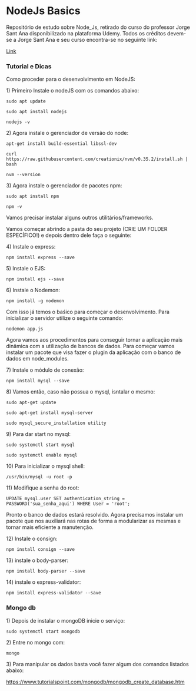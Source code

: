 <h1>NodeJs Basics</h1>
<p>Repositório de estudo sobre Node_Js, retirado do curso do professor Jorge Sant Ana disponibilizado na plataforma Udemy. Todos os créditos devem-se a Jorge Sant Ana e seu curso encontra-se no seguinte link:</p>
<p><a href="https://www.udemy.com/user/jorgetadeusantanasilva/">Link</a></p>

<h3>Tutorial e Dicas</h3>
<p>Como proceder para o desenvolvimento em NodeJS:</p>

<p>1) Primeiro Instale o nodeJS com os comandos abaixo:</p>

<p><code>sudo apt update</code></p>
<p><code>sudo apt install nodejs</code></p>
<p><code>nodejs -v</code></p>

<p>2) Agora instale o gerenciador de versão do node:</p>

<p><code>apt-get install build-essential libssl-dev</code></p>
<p><code>curl https://raw.githubusercontent.com/creationix/nvm/v0.35.2/install.sh | bash</code></p>
<p><code>nvm --version</code></p>

<p>3) Agora instale o gerenciador de pacotes npm:</p>

<p><code>sudo apt install npm</code></p>
<p><code>npm -v</code></p>

<p>Vamos precisar instalar alguns outros utilitários/frameworks. </p>
<p>Vamos começar abrindo a pasta do seu projeto (CRIE UM FOLDER ESPECÍFICO!) e depois dentro dele faça o seguinte:</p>

<p>4) Instale o express:</p>

<p><code>npm install express --save</code></p>

<p>5) Instale o EJS:</p>

<p><code>npm install ejs --save</code></p>

<p>6) Instale o Nodemon:</p>

<p><code>npm install -g nodemon</code></p>

<p>Com isso já temos o baśico para começar o desenvolvimento. Para inicializar o servidor utilize o seguinte comando:</p>

<p><code>nodemon app.js</code></p>

<p>Agora vamos aos procedimentos para conseguir tornar a aplicação mais dinâmica com a utilização de bancos de dados. Para começar vamos instalar um pacote que visa fazer o plugin da aplicação com o banco de dados em node_modules.</p>

<p>7) Instale o módulo de conexão:</p>

<p><code>npm install mysql --save</code></p>

<p>8) Vamos então, caso não possua o mysql, isntalar o mesmo:</p>

<p><code>sudo apt-get update</code></p>
<p><code>sudo apt-get install mysql-server</code></p>
<p><code>sudo mysql_secure_installation utility</code></p>

<p>9) Para dar start no mysql:</p>

<p><code>sudo systemctl start mysql</code></p>
<p><code>sudo systemctl enable mysql</code></p>

<p>10) Para inicializar o mysql shell:</p>

<p><code>/usr/bin/mysql -u root -p</code></p>

<p>11) Modifique a senha do root:</p>

<p><code>UPDATE mysql.user SET authentication_string = PASSWORD('sua_senha_aqui') WHERE User = 'root';</code></p>

<p>Pronto o banco de dados estará resolvido. Agora precisamos instalar um pacote que nos auxiliará nas rotas de forma a modularizar as mesmas e tornar mais eficiente a manutenção.</p>

<p>12) Instale o consign:</p>

<p><code>npm install consign --save</code></p>

<p>13) instale o body-parser:</p>

<p><code>npm install body-parser --save</code></p>

<p>14) instale o express-validator:</p>

<p><code>npm install express-validator --save</code></p>


<h3>Mongo db</h3>

<p>1) Depois de instalar o mongoDB inicie o serviço:</p>

<p><code>sudo systemctl start mongodb</code></p>

<p>2) Entre no mongo com:</p>

<p><code>mongo</code></p>

<p>3) Para manipular os dados basta você fazer algum dos comandos listados abaixo:</p>

<p><a href="https://www.tutorialspoint.com/mongodb/mongodb_create_database.htm">https://www.tutorialspoint.com/mongodb/mongodb_create_database.htm</a></p>

